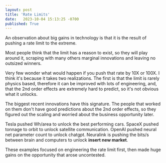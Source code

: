 ```yaml
---
layout: post
title: 'Rate Limits'
date:   2023-10-04 15:13:25 -0700
published: True 
---
```


An observation about big gains in technology is that it is the result of pushing a rate limit to the extreme. 

Most people think that the limit has a reason to exist, so they will play around it, scraping with many others marginal innovations and leaving no outsized winners. 

Very few wonder what would happen if you push that rate by 10X or 100X. I think it's because it takes two realizations. The first is that the limit is rarely physics based, therefore it can be improved with lots of engineering, and, that the 2nd order effects are extremely hard to predict, so it's not obvious what it unlocks.

The biggest recent innovations have this signature. The people that worked on them don't have good predictions about the 2nd order effects, so they figured out the scaling and worried about the business opportunity later. 

Tesla pushed Wh/area to unlock the best performing cars. SpaceX pushed tonnage to orbit to unlock satellite communication. OpenAI pushed neural net parameter count to unlock chatgpt. Neuralink is pushing the bits/s between brain and computers to unlock __insert new market__. 

These examples focused on engineering the rate limit first, then made huge gains on the opportunity that arose uncontested. 
